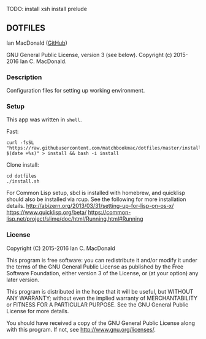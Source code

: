 TODO:
install xsh
install prelude

## DOTFILES

Ian MacDonald (<a href="https://github.com/matchbookmac" target="#">GitHub</a>)

GNU General Public License, version 3 (see below). Copyright (c) 2015-2016 Ian C. MacDonald.

### Description

Configuration files for setting up working environment.

### Setup

This app was written in `shell`.

Fast:

``` console
curl -fsSL "https://raw.githubusercontent.com/matchbookmac/dotfiles/master/install?$(date +%s)" > install && bash -i install
```

Clone install:

```console
cd dotfiles
./install.sh
```

For Common Lisp setup, sbcl is installed with homebrew, and quicklisp should also be installed via rcup.
See the following for more installation details.
http://abizern.org/2013/03/31/setting-up-for-lisp-on-os-x/
https://www.quicklisp.org/beta/
https://common-lisp.net/project/slime/doc/html/Running.html#Running

### License ###
Copyright  (C)  2015-2016  Ian C. MacDonald

This program is free software: you can redistribute it and/or modify
it under the terms of the GNU General Public License as published by
the Free Software Foundation, either version 3 of the License, or
(at your option) any later version.

This program is distributed in the hope that it will be useful,
but WITHOUT ANY WARRANTY; without even the implied warranty of
MERCHANTABILITY or FITNESS FOR A PARTICULAR PURPOSE.  See the
GNU General Public License for more details.

You should have received a copy of the GNU General Public License
along with this program.  If not, see <http://www.gnu.org/licenses/>.
